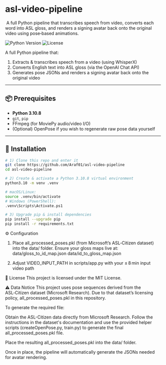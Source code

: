 # asl-video-pipeline
 A full Python pipeline that transcribes speech from video, converts each word into ASL gloss, and renders a signing avatar back onto the original video using pose‑based animations.
 
![Python Version]([httpshttps://img.shields.io/badge/python-3.10%2B-blue.svg](https://img.shields.io/badge/python-3.10%2B-blue))
![License](https://img.shields.io/badge/license-MIT-green.svg)

A full Python pipeline that:

1. Extracts & transcribes speech from a video (using WhisperX)  
2. Converts English text into ASL gloss (via the OpenAI Chat API)  
3. Generates pose JSONs and renders a signing avatar back onto the original video  

---

## 📦 Prerequisites

- **Python 3.10.8**  
- `git`, `pip`  
- FFmpeg (for MoviePy audio/video I/O)  
- (Optional) OpenPose if you wish to regenerate raw pose data yourself  

---

## 🔧 Installation

```bash
# 1) Clone this repo and enter it
git clone https://github.com/Araf01/asl-video-pipeline
cd asl-video-pipeline

# 2) Create & activate a Python 3.10.8 virtual environment
python3.10 -m venv .venv

# macOS/Linux:
source .venv/bin/activate
# Windows (PowerShell):
.venv\Scripts\Activate.ps1

# 3) Upgrade pip & install dependencies
pip install --upgrade pip
pip install -r requirements.txt
```
⚙️ Configuration
1. Place all_processed_poses.pkl (from Microsoft’s ASL‑Citizen dataset) into the data/ folder.
Ensure your gloss maps live at:
data/gloss_to_id_map.json
data/id_to_gloss_map.json

2. Adjust VIDEO_INPUT_PATH in scripts/app.py with your ≤ 8 min input video path


📄 License
This project is licensed under the MIT License.


⚠️ Data Notice 
This project uses pose sequences derived from the ASL‑Citizen dataset (Microsoft Research).
Due to that dataset’s licensing policy, all_processed_poses.pkl in this repository.

To generate the required file:

Obtain the ASL-Citizen data directly from Microsoft Research.
Follow the instructions in the dataset's documentation and use the provided helper scripts (createOpenPose.py, train.py) to generate the final all_processed_poses.pkl file.

Place the resulting all_processed_poses.pkl into the data/ folder.

Once in place, the pipeline will automatically generate the JSONs needed for avatar rendering.


